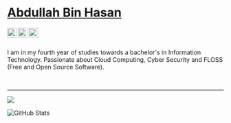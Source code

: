  # <a href="https://www.linkedin.com/in/abdullah-binhasan/">Abdullah Bin Hasan</a>
 
 <a href="https://twitter.com/abdulahbinhasan">
  <img align="left" alt="Ashwani's Twitter" width="22px" src="https://cdn.jsdelivr.net/npm/simple-icons@v3/icons/twitter.svg" />
</a>
<a href="https://linkedin.com/in/abdullah-binhasan">
  <img align="left" alt="Linkdein" width="22px" src="https://cdn.jsdelivr.net/npm/simple-icons@v3/icons/linkedin.svg" />
</a>
<a href="https://github.com/abdullah-binhasan">
  <img align="left" alt="Github" width="22px" src="https://cdn.jsdelivr.net/npm/simple-icons@v3/icons/github.svg" />
</a>

<br/>
<br/>


I am in my fourth year of studies towards a bachelor's in Information Technology. Passionate about Cloud Computing, Cyber Security and FLOSS (Free and Open Source Software).


</br>

---

<img src="https://github-readme-stats.anuraghazra1.vercel.app/api/top-langs/?username=abdullah-binhasan&layout=compact&theme=dark"/><br>






<img src="https://github-readme-stats.vercel.app/api?username=abdullah-binhasan&&show_icons=true&theme=radical&line_height=27&v=5" alt="GitHub Stats" />
 
